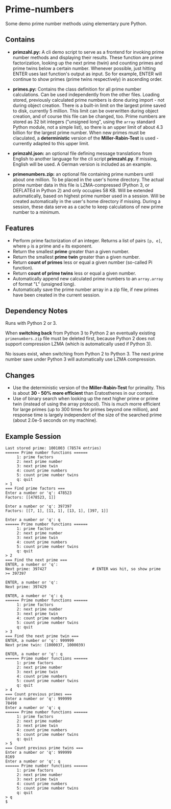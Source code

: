 # Prime-numbers
Some demo prime number methods using elementary pure Python.
## Contains              
* **primzahl.py:** A cli demo script to serve as a frontend for invoking prime number methods and displaying their results. These function are prime factorization, looking up the next prime (twin) and counting primes and prime twins below a certain number. Whenever possible, just hitting ENTER uses last function's output as input. So for example, ENTER will continue to show primes (prime twins respectively) in ascending order.

* **primes.py:** Contains the class definition for all prime number calculations. Can be used independently from the other files. Loading stored, previously calculated prime numbers is done during import - not during object creation. There is a built-in limit on the largest prime saved to disk, currently 5 million. This limit can be overwritten during object creation, and of course this file can be changed, too. Prime numbers are stored as 32 bit integers ("unsigned long", using the `array` standard Python module, not a simple list), so there is an upper limit of about 4.3 billion for the largest prime number. When new primes must be claculated, a **deterministic** version of the **Miller-Rabin-Test** is used - currently adapted to this upper limit.

* **primzahl.json:** an optional file defining message translations from English to another language for the cli script **primzahl.py**. If missing, English will be used. A German version is included as an example.

* **primenumbers.zip:** an optional file containing prime numbers until about one million. To be placed in the user's home directory. The actual prime number data in this file is LZMA-compressed (Python 3, or DEFLATEd in Python 2) and only occupies 58 KB. Will be extended automatically, based on highest prime number used in a session. Will be created automatically in the user's home directory if missing. During a session, these data serve as a cache to keep calculations of new prime number to a minimum.

## Features
* Perform prime factorization of an integer. Returns a list of pairs `[p, e]`, where `p` is a prime and `e` its exponent.
* Return the smallest **prime** greater than a given number.
* Return the smallest **prime twin** greater than a given number. 
* Return **count of primes** less or equal a given number (so-called Pi function). 
* Return **count of prime twins** less or equal a given number. 
* Automatically append new calculated prime numbers to an `array.array` of format "L" (unsigned long).
* Automatically save the prime number array in a zip file, if new primes have been created in the current session.

## Dependency Notes
Runs with Python 2 or 3.

When **switching back** from Python 3 to Python 2 an eventually existing `primenumbers.zip` file must be deleted first, because Python 2 does not support compression LZMA (which is automatically used if Python 3).

No issues exist, when switching from Python 2 to Python 3. The next prime number save under Python 3 will automatically use LZMA compression.

## Changes
* Use the deterministic version of the **Miller-Rabin-Test** for primality. This is about **30 - 50% more efficient** than Eratosthenes in our context.
* Use of binary search when looking up the next higher prime or prime twin (instead of using the array protocol). This is much morre efficient for large primes (up to 300 times for primes beyond one million), and response time is largely independent of the size of the searched prime (about 2.0e-5 seconds on my machine).

## Example Session

    Last stored prime: 1001003 (78574 entries)
    ====== Prime number functions ======
         1: prime factors
         2: next prime number
         3: next prime twin
         4: count prime numbers
         5: count prime number twins
         q: quit
    > 1
    === Find prime factors ===
    Enter a number or 'q': 478523
    Factors: [[478523, 1]]

    Enter a number or 'q': 397397
    Factors: [[7, 1], [11, 1], [13, 1], [397, 1]]

    Enter a number or 'q': q
    ====== Prime number functions ======
         1: prime factors
         2: next prime number
         3: next prime twin
         4: count prime numbers
         5: count prime number twins
         q: quit
    > 2
    === Find the next prime ===
    ENTER, a number or 'q':
    Next prime: 397427                    # ENTER was hit, so show prime >= 397397

    ENTER, a number or 'q':
    Next prime: 397429

    ENTER, a number or 'q': q
    ====== Prime number functions ======
         1: prime factors
         2: next prime number
         3: next prime twin
         4: count prime numbers
         5: count prime number twins
         q: quit
    > 3
    === Find the next prime twin ===
    ENTER, a number or 'q': 999999
    Next prime twin: (1000037, 1000039)

    ENTER, a number or 'q': q
    ====== Prime number functions ======
         1: prime factors
         2: next prime number
         3: next prime twin
         4: count prime numbers
         5: count prime number twins
         q: quit
    > 4
    === Count previous primes ===
    Enter a number or 'q': 999999
    78498
    Enter a number or 'q': q
    ====== Prime number functions ======
         1: prime factors
         2: next prime number
         3: next prime twin
         4: count prime numbers
         5: count prime number twins
         q: quit
    > 5
    === Count previous prime twins ===
    Enter a number or 'q': 999999
    8169
    Enter a number or 'q': q
    ====== Prime number functions ======
         1: prime factors
         2: next prime number
         3: next prime twin
         4: count prime numbers
         5: count prime number twins
         q: quit
    > q
    $
